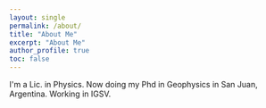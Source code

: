 ```yaml
---
layout: single
permalink: /about/
title: "About Me"
excerpt: "About Me"
author_profile: true
toc: false
---
```


I'm a Lic. in Physics. Now doing my Phd in Geophysics in San Juan, Argentina.
Working in IGSV.
